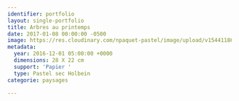 ```yaml
---
identifier: portfolio
layout: single-portfolio
title: Arbres au printemps
date: 2017-01-08 00:00:00 -0500
image: https://res.cloudinary.com/npaquet-pastel/image/upload/v1544118619/Arbres-en-printemps-pastel-22-X28-cm-2016.jpg
metadata:
  year: 2016-12-01 05:00:00 +0000
  dimensions: 28 X 22 cm
  support: 'Papier '
  type: Pastel sec Holbein
categorie: paysages

---
```

